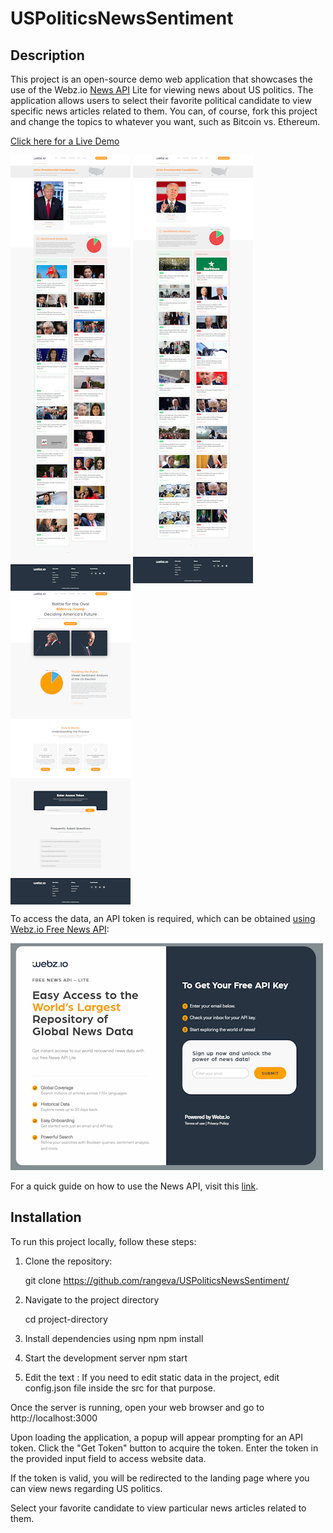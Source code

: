 # USPoliticsNewsSentiment


## Description
This project is an open-source demo web application that showcases the use of the Webz.io [News API](https://webz.io/products/news-api#lite) Lite for viewing news about US politics. 
The application allows users to select their favorite political candidate to view specific news articles related to them. You can, of course, fork this project and change the topics to whatever you want, such as Bitcoin vs. Ethereum. 

<a href="https://www.battlefortheoval.com/">Click here for a Live Demo</a>

<p align="left">
  <img src="https://github.com/rangeva/USPoliticsNewsSentiment/blob/main/screencapture1.png" alt="Image 1" width="192" style="vertical-align: top;"/>
  <img src="https://github.com/rangeva/USPoliticsNewsSentiment/blob/main/screencapture2.png" alt="Image 2" width="192" style="vertical-align: top;"/>
  <img src="https://github.com/rangeva/USPoliticsNewsSentiment/blob/main/screencapture3.png" alt="Image 3" width="192" style="vertical-align: top;"/>
</p>


To access the data, an API token is required, which can be obtained [using Webz.io Free News API](https://webz.io/products/news-api#lite):

<img src="https://github.com/rangeva/USPoliticsNewsSentiment/blob/main/access_token.png" >

For a quick guide on how to use the News API, visit this [link](https://webz.io/blog/news-api/quick-guide-to-the-webz-io-free-news-api-lite/).


## Installation
To run this project locally, follow these steps:

1. Clone the repository:

   git clone https://github.com/rangeva/USPoliticsNewsSentiment/


2. Navigate to the project directory

    cd project-directory


3. Install dependencies using npm
    npm install


4. Start the development server
    npm start 


5. Edit the text :
    If you need to edit static data in the project, edit config.json file inside the src for that purpose. 
   

Once the server is running, open your web browser and go to http://localhost:3000 

Upon loading the application, a popup will appear prompting for an API token. Click the "Get Token" button to acquire the token. Enter the token in the provided input field to access website data.

If the token is valid, you will be redirected to the landing page where you can view news regarding US politics.

Select your favorite candidate to view particular news articles related to them.

